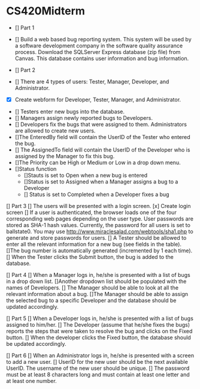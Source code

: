 # CS420Midterm

- [] Part 1
- [] Build a web based bug reporting system. This system will be used by a software development
company in the software quality assurance process. Download the SQLServer Express database (zip file) from Canvas. This database contains user information and bug information.

- [] Part 2
- [] There are 4 types of users: Tester, Manager, Developer, and Administrator. 
 - [x] Create webform for Developer, Tester, Manager, and Administrator.
 - [] Testers enter new bugs into the database.
 - [] Managers assign newly reported bugs to Developers. 
 - [] Developers fix the bugs that were assigned to them. Administrators are allowed to create new users.
 - []The EnteredBy field will contain the UserID of the Tester who entered the bug. 
 - [] The AssignedTo field will contain the UserID of the Developer who is assigned by the Manager to fix this bug. 
 - []The Priority can be High or Medium or Low in a drop down menu. 
 - []Status function 
   - []Stauts is set to Open when a new bug is entered 
   - []Status is set to Assigned when a Manager assigns a bug to a Developer
   - [] Status is set to Completed when a Developer fixes a bug

[] Part 3
[] The users will be presented with a login screen.
  [x] Create login screen
[] If a user is authenticated, the browser loads one of the four corresponding web pages depending on the user type. 
  User passwords are stored as SHA-1 hash values. Currently, the password for all users is set to ballstate0. You may use http://www.miraclesalad.com/webtools/sha1.php to generate and store passwords for users. 
[] A Tester should be allowed to enter all the relevant information for a new bug (see fields in the table). 
  []The bug number is automatically generated (incremented by 1 each time). 
  [] When the Tester clicks the Submit button, the bug is added to the database.

[] Part 4
[] When a Manager logs in, he/she is presented with a list of bugs in a drop down list. 
[]Another dropdown list should be populated with the names of Developers. 
[] The Manager should be able to look at all the relevant information about a bug. 
[]The Manager should be able to assign the selected bug to a specific Developer and the database should be updated accordingly.

[] Part 5
[] When a Developer logs in, he/she is presented with a list of bugs assigned to him/her. 
[] The Developer (assume that he/she fixes the bugs) reports the steps that were taken to resolve the bug and clicks on the Fixed button. 
[] When the developer clicks the Fixed button, the database should be updated accordingly.

[] Part 6
[] When an Administrator logs in, he/she is presented with a screen to add a new user. 
[] UserID for the new user should be the next available UserID. The username of the new user should be unique. 
[] The password must be at least 8 characters long and must contain at least one letter and at least one number.
